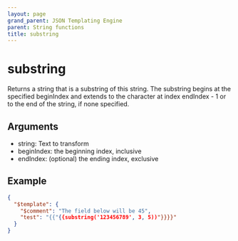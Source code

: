 ```yaml
---
layout: page
grand_parent: JSON Templating Engine
parent: String functions
title: substring
---
```


# substring

Returns a string that is a substring of this string. The substring begins at the specified beginIndex and extends to the character at index endIndex - 1 or to the end of the string, if none specified.

## Arguments

 - string: Text to transform
 - beginIndex: the beginning index, inclusive
 - endIndex: (optional) the ending index, exclusive

## Example

```json
{
  "$template": {
    "$comment": "The field below will be 45",
    "test": "{{"{{substring('123456789', 3, 5))"}}}}"
  }
}
```
